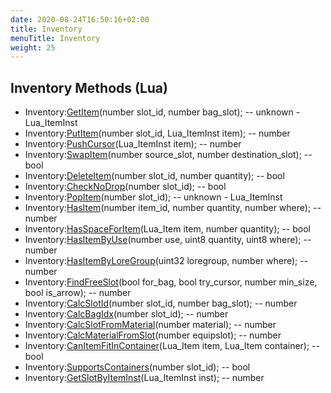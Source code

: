 ```yaml
---
date: 2020-08-24T16:50:16+02:00
title: Inventory
menuTitle: Inventory
weight: 25
---
```


## Inventory Methods (Lua)
- Inventory:[GetItem](getitem)(number slot_id, number bag_slot); -- unknown - Lua_ItemInst
- Inventory:[PutItem](putitem)(number slot_id, Lua_ItemInst item); -- number
- Inventory:[PushCursor](pushcursor)(Lua_ItemInst item); -- number
- Inventory:[SwapItem](swapitem)(number source_slot, number destination_slot); -- bool
- Inventory:[DeleteItem](deleteitem)(number slot_id, number quantity); -- bool
- Inventory:[CheckNoDrop](checknodrop)(number slot_id); -- bool
- Inventory:[PopItem](popitem)(number slot_id); -- unknown - Lua_ItemInst
- Inventory:[HasItem](hasitem)(number item_id, number quantity, number where); -- number
- Inventory:[HasSpaceForItem](hasspaceforitem)(Lua_Item item, number quantity); -- bool
- Inventory:[HasItemByUse](hasitembyuse)(number use, uint8 quantity, uint8 where); -- number
- Inventory:[HasItemByLoreGroup](hasitembyloregroup)(uint32 loregroup, number where); -- number
- Inventory:[FindFreeSlot](findfreeslot)(bool for_bag, bool try_cursor, number min_size, bool is_arrow); -- number
- Inventory:[CalcSlotId](calcslotid)(number slot_id, number bag_slot); -- number
- Inventory:[CalcBagIdx](calcbagidx)(number slot_id); -- number
- Inventory:[CalcSlotFromMaterial](calcslotfrommaterial)(number material); -- number
- Inventory:[CalcMaterialFromSlot](calcmaterialfromslot)(number equipslot); -- number
- Inventory:[CanItemFitInContainer](canitemfitincontainer)(Lua_Item item, Lua_Item container); -- bool
- Inventory:[SupportsContainers](supportscontainers)(number slot_id); -- bool
- Inventory:[GetSlotByItemInst](getslotbyiteminst)(Lua_ItemInst inst); -- number

